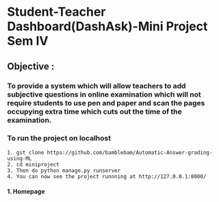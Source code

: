 # Student-Teacher Dashboard(DashAsk)-Mini Project Sem IV

## Objective : 
### To provide a system which will allow teachers to add subjective questions in online examination which will not require students to use pen and paper and scan the pages occupying extra time which cuts out the time of the examination.
### To run the project on localhost
```
1. git clone https://github.com/bamblebam/Automatic-Answer-grading-using-ML
2. cd miniproject
3. Then do python manage.py runserver
4. You can now see the project runnning at http://127.0.0.1:8000/
```

#### 1. Homepage <br>
